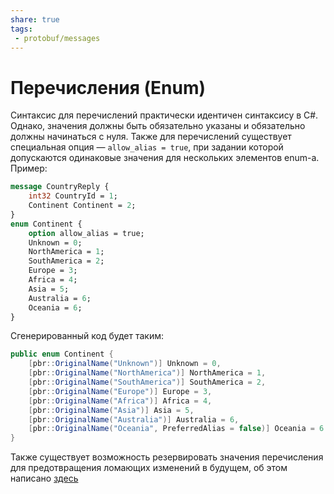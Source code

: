 ```yaml
---
share: true
tags:
 - protobuf/messages
---
```

# Перечисления (Enum)
Синтаксис для перечислений практически идентичен синтаксису в C\#. Однако, значения должны быть обязательно указаны и обязательно должны начинаться с нуля.
Также для перечислений существует специальная опция — `allow_alias = true`, при задании которой допускаются одинаковые значения для нескольких элементов enum-а. Пример:
```protobuf
message CountryReply {
	int32 CountryId = 1;
	Continent Continent = 2;
}
enum Continent {
	option allow_alias = true;
	Unknown = 0;
	NorthAmerica = 1;
	SouthAmerica = 2;
	Europe = 3;
	Africa = 4;
	Asia = 5;
	Australia = 6;
	Oceania = 6;
}
```
Сгенерированный код будет таким:
```csharp
public enum Continent {
	[pbr::OriginalName("Unknown")] Unknown = 0,
	[pbr::OriginalName("NorthAmerica")] NorthAmerica = 1,
	[pbr::OriginalName("SouthAmerica")] SouthAmerica = 2,
	[pbr::OriginalName("Europe")] Europe = 3,
	[pbr::OriginalName("Africa")] Africa = 4,
	[pbr::OriginalName("Asia")] Asia = 5,
	[pbr::OriginalName("Australia")] Australia = 6,
	[pbr::OriginalName("Oceania", PreferredAlias = false)] Oceania = 6
}
```
Также существует возможность резервировать значения перечисления для предотвращения ломающих изменений в будущем, об этом написано [здесь](https://protobuf.dev/programming-guides/proto3/#reserved-values)
